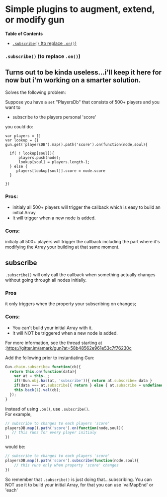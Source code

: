 # Simple plugins to augment, extend, or modify gun


**Table of Contents**
- [`.subscribe()` (to replace `.on()`)](#subscribe-to-replace-on)

### `.subscribe()` (to replace `.on()`)

## Turns out to be kinda useless...i'll keep it here for now but i'm working on a smarter solution.

Solves the following problem:

Suppose you have a `set` "PlayersDb" that consists of 500+ players and you want to 

* subscribe to the players personal 'score'

you could do:
```
var players = []
var lookup = {}
gun.get('playersDB').map().path('score').on(function(node,soul){

  if( ! lookup[soul]){ 
      players.push(node);
      lookup[soul] = players.length-1;
  } else {
     players[lookup[soul]].score = node.score
  }

})
```
### Pros:
* initialy all 500+ players will trigger the callback which is easy to build an initial Array
* It will trigger when a new node is added.

###  Cons: 
initialy all 500+ players will trigger the callback including the part where it's modifying the Array your building at that same moment.

## subscribe
`.subscribe()` will only call the callback when something actually changes without going through all nodes initially.

### Pros
it only triggers when the property your subscribing on changes;

### Cons:
* You can't build your initial Array with it.
* It will NOT be triggered when a new node is added.


For more information, see the thread starting at :https://gitter.im/amark/gun?at=58b48562e961e53c7f76230c

Add the following prior to instantiating Gun:
```javascript
Gun.chain.subscribe= function(cb){
  return this.on(function(data){
    var at = this._;
    if(!Gun.obj.has(at, 'subscribe')){ return at.subscribe= data }
    if(data === at.subscribe){ return } else { at.subscribe = undefined }
    this.back(1).val(cb);
  });
}
```

Instead of using `.on()`, use `.subscribe()`.  
For example,

```javascript
// subscribe to changes to each players 'score'
playersDB.map().path('score').on(function(node,soul){
   // this runs for every player initialy
})
```
would be:
```javascript
// subscribe to changes to each players 'score'
playersDB.map().path('score').subscribe(function(node,soul){ 
    // this runs only when property 'score' changes
})
```
So remember that `.subscribe()` is just doing that...subscribing. You can NOT use it to build your initial Array, for that you can use 'valMapEnd' or 'each'